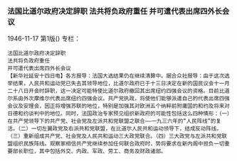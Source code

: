 ### 法国比道尔政府决定辞职  法共将负政府重任  并可遣代表出席四外长会议

1946-11-17
第1版()
专栏：

    法国比道尔政府决定辞职
    法共将负政府重任
    并可遣代表出席四外长会议
    【新华社延安十四日电】各方报导：法国大选结果仍在继续清算中。据合众社报导：由于这次选举结果，人民共和运动党已失去其领导地位，比道尔政府已于十三日决定在新的国民议会十一月二十八日开会时辞职，这一决定可能特使比道尔政府撤回其出席纽约四强会议的资格。目前比道尔系由外次摩维尔代表出席纽约四强会议。共产党执政，将使他们能够派遣自己的代表出席四强会议及安理会，因正将增强苏联的地位，特别是加强其对欧洲五个纳粹前附庸国的和约及将来对日德和约谈判中的地位。同时，法国政治专家预见组织新政府的可能性包括这么四种情形：（一）在共产党领导下的共产党、社会党及左派共和党联盟之联合——一九三六年的“人民阵线”的复活。（二）一切左翼政党及右派共和党联盟，在比道尔人民共和运动领导下，结成反动阵线。（三）重新组成共产党、社会党及人民共和运动三大政党联合。（四）三大政党与左派共和党联盟组织民族阵线。观察家相信共产党继续参加任何联合政府时，势将要求在新内阁中担负一切重要部长职位，其中包括外交、内政、军政、劳工、商务及财政诸部。
